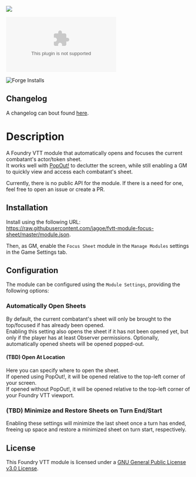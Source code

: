 ![](https://img.shields.io/badge/Foundry-v0.7.9-informational)
<!--- Downloads @ Latest Badge -->
![Latest Release Download Count](https://img.shields.io/github/downloads/jagoe/fvtt-module-focus-sheet/latest/module.zip)

<!--- Forge Bazaar Install % Badge -->
![Forge Installs](https://img.shields.io/badge/dynamic/json?label=Forge%20Installs&query=package.installs&suffix=%25&url=https%3A%2F%2Fforge-vtt.com%2Fapi%2Fbazaar%2Fpackage%2F<focus-sheet>&colorB=4aa94a)

## Changelog

A changelog can bout found [here](./CHANGELOG.md).

# Description

A Foundry VTT module that automatically opens and focuses the current combatant's actor/token sheet.\
It works well with [PopOut!](https://github.com/League-of-Foundry-Developers/fvtt-module-popout) to declutter the screen, while still enabling a GM to quickly view and access each combatant's sheet.

Currently, there is no public API for the module. If there is a need for one, feel free to open an issue or create a PR.

## Installation

Install using the following URL: <https://raw.githubusercontent.com/jagoe/fvtt-module-focus-sheet/master/module.json>.

Then, as GM, enable the `Focus Sheet` module in the `Manage Modules` settings in the Game Settings tab.

## Configuration

The module can be configured using the `Module Settings`, providing the following options:

### Automatically Open Sheets

By default, the current combatant's sheet will only be brought to the top/focused if has already been opened.\
Enabling this setting also opens the sheet if it has not been opened yet, but only if the player has at least Observer
permissions. Optionally, automatically opened sheets will be opened popped-out.

#### (TBD) Open At Location

Here you can specify where to open the sheet.\
If opened using PopOut!, it will be opened relative to the top-left corner of your screen.\
If opened without PopOut!, it will be opened relative to the top-left corner of your Foundry VTT viewport.

### (TBD) Minimize and Restore Sheets on Turn End/Start

Enabling these settings will minimize the last sheet once a turn has ended, freeing up space and restore a minimized
sheet on turn start, respectively.

## License

This Foundry VTT module is licensed under a [GNU General Public License v3.0 License](./LICENSE).
